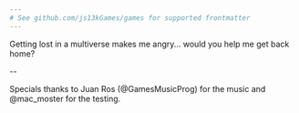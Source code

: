 ```yaml
---
# See github.com/js13kGames/games for supported frontmatter
---
```

Getting lost in a multiverse makes me angry... would you help me get back home?

--

Specials thanks to Juan Ros (@GamesMusicProg) for the music and @mac_moster for the testing.
